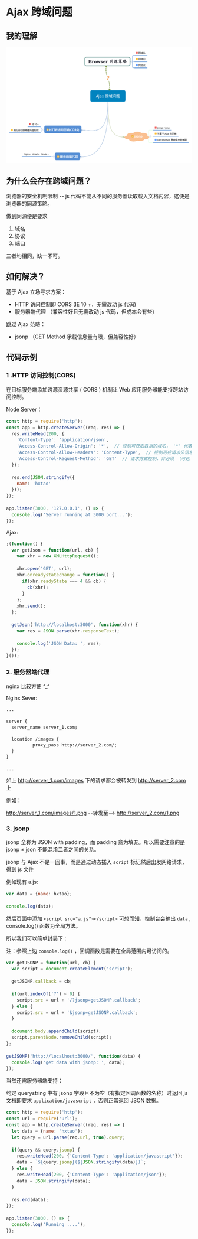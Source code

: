 # Ajax 跨域问题


## 我的理解

![Ajax 跨域问题](mind.png)


## 为什么会存在跨域问题？

浏览器的安全机制限制 -- js 代码不能从不同的服务器读取载入文档内容，这便是浏览器的同源策略。

做到同源便是要求

1. 域名
2. 协议
3. 端口

三者均相同，缺一不可。


## 如何解决？

基于 Ajax 立场寻求方案：

- HTTP 访问控制即 CORS (IE 10 +，无需改动 js 代码)
- 服务器端代理 （兼容性好且无需改动 js 代码，但成本会有些）

跳过 Ajax 范畴：

- jsonp （GET Method 承载信息量有限，但兼容性好）

## 代码示例

### 1 .HTTP 访问控制(CORS)

在目标服务端添加跨源资源共享 ( CORS ) 机制让 Web 应用服务器能支持跨站访问控制。

Node Server：

```javascript
const http = require('http');
const app = http.createServer((req, res) => {
  res.writeHead(200, {
    'Content-Type': 'application/json',
    'Access-Control-Allow-Origin': '*',  // 控制可获取数据的域名， '*' 代表所用
    'Access-Control-Allow-Headers': 'Content-Type',  // 控制可控请求头信息，非必须但如果 Ajax 有用 setRequestHeader 方法设置请求头信息，则必须在服务器端添加相应请求头字段
    'Access-Control-Request-Method': 'GET'  // 请求方式控制，非必须 （可选 GET, POST, PUT, DELETE, PATCH 等）
  });

  res.end(JSON.stringify({
    name: 'hxtao'
  }));
});

app.listen(3000, '127.0.0.1', () => {
  console.log('Server running at 3000 port...');
});
```

Ajax:

```javascript
;(function() {
  var getJson = function(url, cb) {
    var xhr = new XMLHttpRequest();

    xhr.open('GET', url);
    xhr.onreadystatechange = function() {
      if(xhr.readyState === 4 && cb) {
        cb(xhr);
      }
    };
    xhr.send();
  };

  getJson('http://localhost:3000', function(xhr) {
    var res = JSON.parse(xhr.responseText);
    
    console.log('JSON Data: ', res);
  });
}());
```

### 2. 服务器端代理

nginx 比较方便 ^_^

Nginx Sever:

```nginx
...

server {
  server_name server_1.com;

  location /images {
          proxy_pass http://server_2.com/;
  }
}

...
```

如上 http://server_1.com/images 下的请求都会被转发到 http://server_2.com 上

例如：

http://server_1.com/images/1.png  --转发至--> http://server_2.com/1.png

### 3. jsonp

jsonp 全称为 JSON with padding，而 padding 意为填充。所以需要注意的是 jsonp ≠ json 不能混淆二者之间的关系。

jsonp 与 Ajax 不是一回事，而是通过动态插入 `script` 标记然后出发网络请求，得到 js 文件

例如现有 a.js:

```javascript
var data = {name: hxtao};

console.log(data);
```

然后页面中添加 `<script src="a.js"></script>` 可想而知，控制台会输出 `data` , console.log() 函数为全局方法。

所以我们可以简单封装下：

注：参照上边 `console.log()` ，回调函数是需要在全局范围内可访问的。

```javascript
var getJSONP = function(url, cb) {
  var script = document.createElement('script');
  
  getJSONP.callback = cb;

  if(url.indexOf('?') < 0) {
    script.src = url + '/?jsonp=getJSONP.callback';
  } else {
    script.src = url + '&jsonp=getJSONP.callback';
  }

  document.body.appendChild(script);
  script.parentNode.removeChild(script);
};

getJSONP('http://localhost:3000/', function(data) {
  console.log('get data with jsonp: ', data);
});
```

当然还需服务器端支持：

约定 querystring 中有 jsonp 字段且不为空（有指定回调函数的名称）时返回 js 文档即要求 `application/javascript` ，否则正常返回 JSON 数据。

```javascript
const http = require('http');
const url = require('url');
const app = http.createServer((req, res) => {
  let data = {name: 'hxtao'};
  let query = url.parse(req.url, true).query;

  if(query && query.jsonp) {
    res.writeHead(200, {'Content-Type': 'application/javascript'});
    data = `${query.jsonp}(${JSON.stringify(data)})`;
  } else {
    res.writeHead(200, {'Content-Type': 'application/json'});
    data = JSON.stringify(data);
  }

  res.end(data);
});

app.listen(3000, () => {
  console.log('Running ....');
});
```
